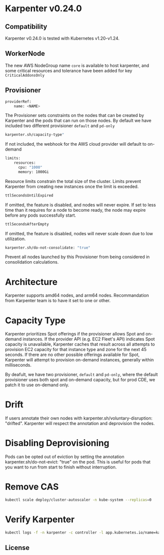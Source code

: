 # Karpenter v0.24.0

## Compatibility
Karpenter v0.24.0 is tested with Kubernetes v1.20-v1.24.

## WorkerNode
The new AWS NodeGroup name `core` is available to host karpenter, and some critical resources and tolerance have been added for key `CriticalAddonsOnly` 

## Provisioner
```sh 
providerRef:
    name: <NAME>
```
The Provisioner sets constraints on the nodes that can be created by Karpenter and the pods that can run on those nodes. By default we have included two different provisioner `default` and `pd-only` 

```sh 
karpenter.sh/capacity-type"
```
If not included, the webhook for the AWS cloud provider will default to on-demand

```sh
limits:
    resources:
      cpu: "1000"
      memory: 1000Gi
``` 
Resource limits constrain the total size of the cluster. Limits prevent Karpenter from creating new instances once the limit is exceeded.
  
```sh 
ttlSecondsUntilExpired
```
If omitted, the feature is disabled, and nodes will never expire.  If set to less time than it requires for a node to become ready, the node may expire before any pods successfully start.

```sh 
ttlSecondsAfterEmpty
```
If omitted, the feature is disabled, nodes will never scale down due to low utilization.

```sh
karpenter.sh/do-not-consolidate: "true"
```
Prevent all nodes launched by this Provisioner from being considered in consolidation calculations.
# Architecture 
Karpenter supports amd64 nodes, and arm64 nodes. Recommandation from Karpenter team is to have it set to one or other.

# Capacity Type
Karpenter prioritizes Spot offerings if the provisioner allows Spot and on-demand instances. If the provider API (e.g. EC2 Fleet's API) indicates Spot capacity is unavailable, Karpenter caches that result across all attempts to provision EC2 capacity for that instance type and zone for the next 45 seconds. If there are no other possible offerings available for Spot, Karpenter will attempt to provision on-demand instances, generally within milliseconds.

By deafult, we have two provisioner, `default` and `pd-only`, where the default provisioner uses both spot and on-demand capacity, but for prod CDE, we patch it to use on-demand only. 

# Drift
If users annotate their own nodes with karpenter.sh/voluntary-disruption: "drifted". Karpenter will respect the annotation and deprovision the nodes.

# Disabling Deprovisioning 
Pods can be opted out of eviction by setting the annotation karpenter.sh/do-not-evict: "true" on the pod. This is useful for pods that you want to run from start to finish without interruption.


# Remove CAS

```sh
kubectl scale deploy/cluster-autoscaler -n kube-system --replicas=0
```


# Verify Karpenter

```sh
kubectl logs -f -n karpenter -c controller -l app.kubernetes.io/name=karpenter
```

## License


